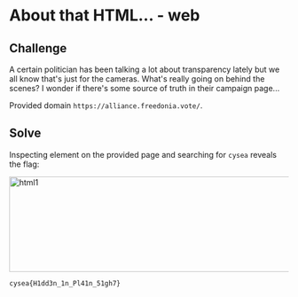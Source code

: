 # About that HTML... - web

## Challenge

A certain politician has been talking a lot about transparency lately but we all know that's just for the cameras. What's really going on behind the scenes? I wonder if there's some source of truth in their campaign page...

Provided domain `https://alliance.freedonia.vote/`.

## Solve

Inspecting element on the provided page and searching for `cysea` reveals the flag:

<img width="921" height="172" alt="html1" src="https://github.com/user-attachments/assets/1c18680c-f090-4c80-9e02-b3fafa828533" />

`cysea{H1dd3n_1n_Pl41n_51gh7}`

